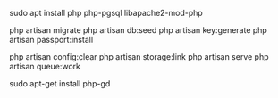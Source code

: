 <!-- ubuntu  -->
sudo apt install php php-pgsql libapache2-mod-php

<!-- set database and email settings in .env file -->
<!-- run this artisan commands -->
php artisan migrate
php artisan db:seed
php artisan key:generate 
php artisan passport:install
<!--add in .env
PASSPORT_CLIENT_ID=2
PASSPORT_CLIENT_SECRET= ...-->
php artisan config:clear
php artisan storage:link
php artisan serve
php artisan queue:work

<!-- resize images -->
<!-- composer require intervention/image -->
<!-- https://hackthestuff.com/article/how-to-resize-and-upload-images-in-laravel-8-using-intervention-image -->
<!--Error:  GD Library extension not available with this PHP installation -->
sudo apt-get install php-gd


<!-- redis socket-->
<!-- https://www.itsolutionstuff.com/post/real-time-event-broadcasting-with-laravel-6-and-socketioexample.html -->
<!-- composer require predis/predis -->
<!-- npm install -g laravel-echo-server -->
<!-- laravel-echo-server init -->
<!-- sudo apt install redis-server -->
<!-- laravel-echo-server start -->